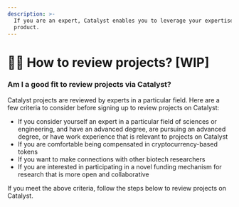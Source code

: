 ```yaml
---
description: >-
  If you are an expert, Catalyst enables you to leverage your expertise on the
  product.
---
```


# 🕵️‍♂️ How to review projects? \[WIP]

### Am I a good fit to review projects via Catalyst?

Catalyst projects are reviewed by experts in a particular field. Here are a few criteria to consider before signing up to review projects on Catalyst:

* If you consider yourself an expert in a particular field of sciences or engineering, and have an advanced degree, are pursuing an advanced degree, or have work experience that is relevant to projects on Catalyst
* If you are comfortable being compensated in cryptocurrency-based tokens
* If you want to make connections with other biotech researchers
* If you are interested in participating in a novel funding mechanism for research that is more open and collaborative

If you meet the above criteria, follow the steps below to review projects on Catalyst.
